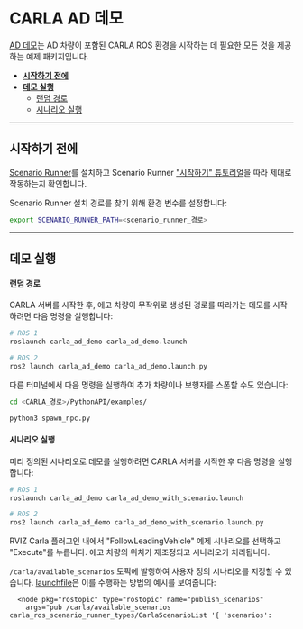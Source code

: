 # CARLA AD 데모

[AD 데모](https://github.com/carla-simulator/ros-bridge/tree/master/carla_ad_demo)는 AD 차량이 포함된 CARLA ROS 환경을 시작하는 데 필요한 모든 것을 제공하는 예제 패키지입니다.

- [__시작하기 전에__](#시작하기-전에)
- [__데모 실행__](#데모-실행)
    - [랜덤 경로](#랜덤-경로)
    - [시나리오 실행](#시나리오-실행)
---

## 시작하기 전에

[Scenario Runner](https://carla-scenariorunner.readthedocs.io/en/latest/getting_scenariorunner/)를 설치하고 Scenario Runner ["시작하기" 튜토리얼](https://github.com/carla-simulator/scenario_runner/blob/master/Docs/getting_started.md)을 따라 제대로 작동하는지 확인합니다.

Scenario Runner 설치 경로를 찾기 위해 환경 변수를 설정합니다:

```sh
export SCENARIO_RUNNER_PATH=<scenario_runner_경로>
```

---

## 데모 실행

#### 랜덤 경로

CARLA 서버를 시작한 후, 에고 차량이 무작위로 생성된 경로를 따라가는 데모를 시작하려면 다음 명령을 실행합니다:

```sh
# ROS 1
roslaunch carla_ad_demo carla_ad_demo.launch

# ROS 2
ros2 launch carla_ad_demo carla_ad_demo.launch.py
```

다른 터미널에서 다음 명령을 실행하여 추가 차량이나 보행자를 스폰할 수도 있습니다:

```sh
cd <CARLA_경로>/PythonAPI/examples/

python3 spawn_npc.py
```

#### 시나리오 실행

미리 정의된 시나리오로 데모를 실행하려면 CARLA 서버를 시작한 후 다음 명령을 실행합니다:

```sh
# ROS 1
roslaunch carla_ad_demo carla_ad_demo_with_scenario.launch

# ROS 2
ros2 launch carla_ad_demo carla_ad_demo_with_scenario.launch.py
```

RVIZ Carla 플러그인 내에서 "FollowLeadingVehicle" 예제 시나리오를 선택하고 "Execute"를 누릅니다. 에고 차량의 위치가 재조정되고 시나리오가 처리됩니다.

`/carla/available_scenarios` 토픽에 발행하여 사용자 정의 시나리오를 지정할 수 있습니다. [launchfile](https://github.com/carla-simulator/ros-bridge/blob/ros2/carla_ad_demo/launch/carla_ad_demo_with_scenario.launch)은 이를 수행하는 방법의 예시를 보여줍니다:

```launch
  <node pkg="rostopic" type="rostopic" name="publish_scenarios"
    args="pub /carla/available_scenarios carla_ros_scenario_runner_types/CarlaScenarioList '{ 'scenarios': 